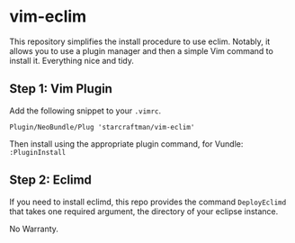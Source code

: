 vim-eclim
=========
This repository simplifies the install procedure to use eclim. Notably, it allows you to
use a plugin manager and then a simple Vim command to install it. Everything nice and tidy.

Step 1: Vim Plugin
------------------
Add the following snippet to your `.vimrc`.

```
Plugin/NeoBundle/Plug 'starcraftman/vim-eclim'
```

Then install using the appropriate plugin  command, for Vundle: `:PluginInstall`


Step 2: Eclimd
--------------
If you need to install eclimd, this repo provides the command `DeployEclimd` that takes one
required argument, the directory of your eclipse instance. 

No Warranty.
